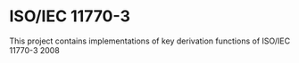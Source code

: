 # ISO/IEC 11770-3
This project contains implementations of key derivation functions of ISO/IEC 11770-3 2008
